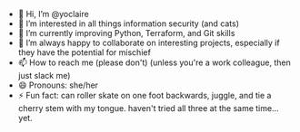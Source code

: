 - 👋 Hi, I’m @yoclaire
- 👀 I’m interested in all things information security (and cats)
- 🌱 I’m currently improving Python, Terraform, and Git skills
- 💞️ I’m always happy to collaborate on interesting projects, especially if they have the potential for mischief
- 📫 How to reach me (please don't) (unless you're a work colleague, then just slack me)
- 😄 Pronouns: she/her
- ⚡ Fun fact: can roller skate on one foot backwards, juggle, and tie a cherry stem with my tongue. haven't tried all three at the same time... yet.

<!---
yoclaire/yoclaire is a ✨ special ✨ repository because its `README.md` (this file) appears on your GitHub profile.
You can click the Preview link to take a look at your changes.
--->
